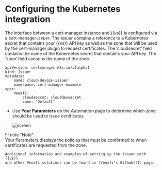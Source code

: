 # Configuring the Kubernetes integration

The interface between a cert-manager instance and {{vs}} is configured via a
cert-manager _issuer_. The issuer contains a reference to a Kubernetes secret
that contains your {{vs}} API key as well as the zone that will be used by the
cert-manager plugin to request certificates. The ‘cloudsecret’ field contains
the name of the Kubernetes secret that contains your API key. The ‘zone’ field
contains the name of the zone.

```
apiVersion: certmanager.k8s.io/v1alpha1
kind: Issuer
metadata:
    name: cloud-devops-issuer
    namespace: cert-manager-example
spec:
    Venafi:
        cloudsecret: clouddevsecret
        zone: "Default"
```      

* Use **Your Parameters** on the Automation page to determine which zone should
  be used to issue certificates.

    ![screen](Configuring_the_Integration.png)

    
!!! note "Note"  
    Your Parameters displays the policies that must be conformed to when
    certificates are requested from the zone.

    Additional information and examples of setting up the issuer with {{vs}} 
    and other Venafi solutions can be found in [Venafi's Github][1] page.

[1]:https://github.com/venafi